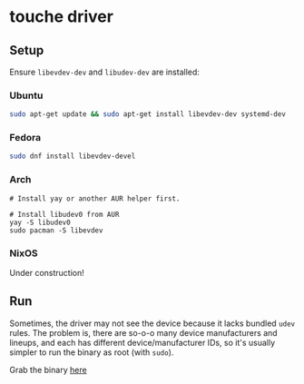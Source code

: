 # touche driver

## Setup

Ensure `libevdev-dev` and `libudev-dev` are installed:

### Ubuntu
```bash
sudo apt-get update && sudo apt-get install libevdev-dev systemd-dev
```

### Fedora
```bash
sudo dnf install libevdev-devel
```

### Arch
```
# Install yay or another AUR helper first.

# Install libudev0 from AUR
yay -S libudev0
sudo pacman -S libevdev
```

### NixOS
Under construction!

## Run
Sometimes, the driver may not see the device because it lacks bundled `udev` rules.
The problem is, there are so-o-o many device manufacturers and lineups, and each has
different device/manufacturer IDs, so it's usually simpler to run the binary as root
(with `sudo`).

Grab the binary [here](https://github.com/bpavuk/touche-driver/releases/latest)
